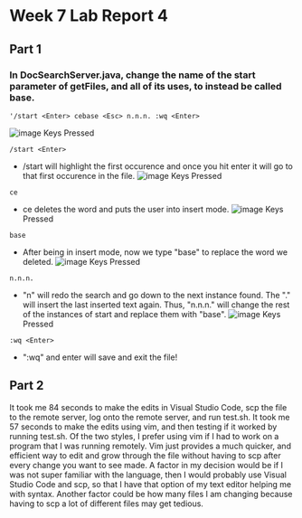 # Week 7 Lab Report 4
## Part 1
### In DocSearchServer.java, change the name of the start parameter of getFiles, and all of its uses, to instead be called base.
```
'/start <Enter> cebase <Esc> n.n.n. :wq <Enter>
```
![image](screenshots/lab4pic1.png)
Keys Pressed
```
/start <Enter>
```
- /start will highlight the first occurence and once you hit enter it will go to that first occurence in the file.
![image](screenshots/lab4pic2.png)
Keys Pressed
```
ce
```
- ce deletes the word and puts the user into insert mode.
![image](screenshots/lab4pic3.png)
Keys Pressed
```
base
```
- After being in insert mode, now we type "base" to replace the word we deleted.
![image](screenshots/lab4pic4.png)
Keys Pressed
```
n.n.n.
```
- "n" will redo the search and go down to the next instance found. The "." will insert the last inserted text again. Thus, "n.n.n." will change the rest of the instances of start and replace them with "base".
![image](screenshots/lab4pic5.png)
Keys Pressed
```
:wq <Enter>
```
- ":wq" and enter will save and exit the file!
## Part 2
It took me 84 seconds to make the edits in Visual Studio Code, scp the file to the remote server, log onto the remote server, and run test.sh.
It took me 57 seconds to make the edits using vim, and then testing if it worked by running test.sh.
Of the two styles, I prefer using vim if I had to work on a program that I was running remotely. Vim just provides a much quicker, and efficient way to edit and grow through the file without having to scp after every change you want to see made. 
A factor in my decision would be if I was not super familiar with the language, then I would probably use Visual Studio Code and scp, so that I have that option of my text editor helping me with syntax. Another factor could be how many files I am changing because having to scp a lot of different files may get tedious.

